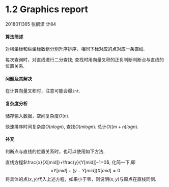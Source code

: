 # 1.2 Graphics report

2018011365 张鹤潇 计84

#### 算法简述

对横坐标和纵坐标数组分别升序排序，相同下标对应的点对应一条直线.

每次查询时，对直线进行二分查找; 查找时用向量叉积的正负判断判断点与直线的位置关系.

#### 问题及其解决

在计算向量叉积时，注意可能会爆`int`.

#### 复杂度分析

储存输入数据，空间复杂度$O(n)$.

快速排序时间复杂度$O(nlogn)$, 查找$O(mlogn)$. 总计$O((m+n)logn)$.

#### 补充

判断点与直线的位置关系时，也可以使用如下方法.

直线方程$\frac{x}{X[mid]}+\frac{y}{Y[mid]}-1=0$, 化简一下,即
$$
xY[mid]+(y-Y[mid])X[mid]=0
$$
将具体的点$(x,y)$代入上述方程，如果小于零，则说明$(x,y)$与原点在直线同侧.
